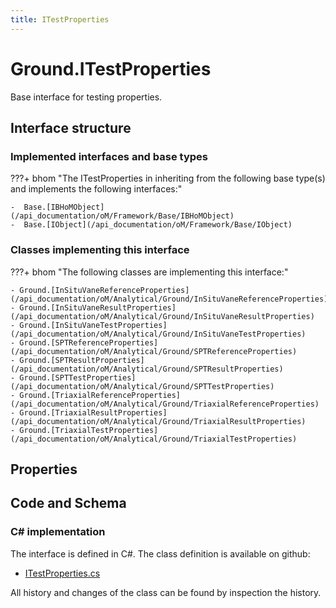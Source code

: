 ```yaml
---
title: ITestProperties
---
```


# Ground.ITestProperties

Base interface for testing properties.

## Interface structure

### Implemented interfaces and base types

???+ bhom "The ITestProperties in inheriting from the following base type(s) and implements the following interfaces:"

    -  Base.[IBHoMObject](/api_documentation/oM/Framework/Base/IBHoMObject)
    -  Base.[IObject](/api_documentation/oM/Framework/Base/IObject)


### Classes implementing this interface

???+ bhom "The following classes are implementing this interface:"

    - Ground.[InSituVaneReferenceProperties](/api_documentation/oM/Analytical/Ground/InSituVaneReferenceProperties)
    - Ground.[InSituVaneResultProperties](/api_documentation/oM/Analytical/Ground/InSituVaneResultProperties)
    - Ground.[InSituVaneTestProperties](/api_documentation/oM/Analytical/Ground/InSituVaneTestProperties)
    - Ground.[SPTReferenceProperties](/api_documentation/oM/Analytical/Ground/SPTReferenceProperties)
    - Ground.[SPTResultProperties](/api_documentation/oM/Analytical/Ground/SPTResultProperties)
    - Ground.[SPTTestProperties](/api_documentation/oM/Analytical/Ground/SPTTestProperties)
    - Ground.[TriaxialReferenceProperties](/api_documentation/oM/Analytical/Ground/TriaxialReferenceProperties)
    - Ground.[TriaxialResultProperties](/api_documentation/oM/Analytical/Ground/TriaxialResultProperties)
    - Ground.[TriaxialTestProperties](/api_documentation/oM/Analytical/Ground/TriaxialTestProperties)


## Properties

## Code and Schema

### C# implementation

The interface is defined in C#. The class definition is available on github:

- [ITestProperties.cs](https://github.com/BHoM/BHoM/blob/develop/Ground_oM/ITestProperties/ITestProperties.cs)

All history and changes of the class can be found by inspection the history.
